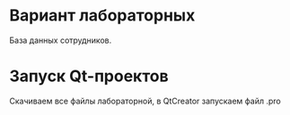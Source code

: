 # Вариант лабораторных

База данных сотрудников.

# Запуск Qt-проектов

Скачиваем все файлы лабораторной, в QtCreator запускаем файл .pro
